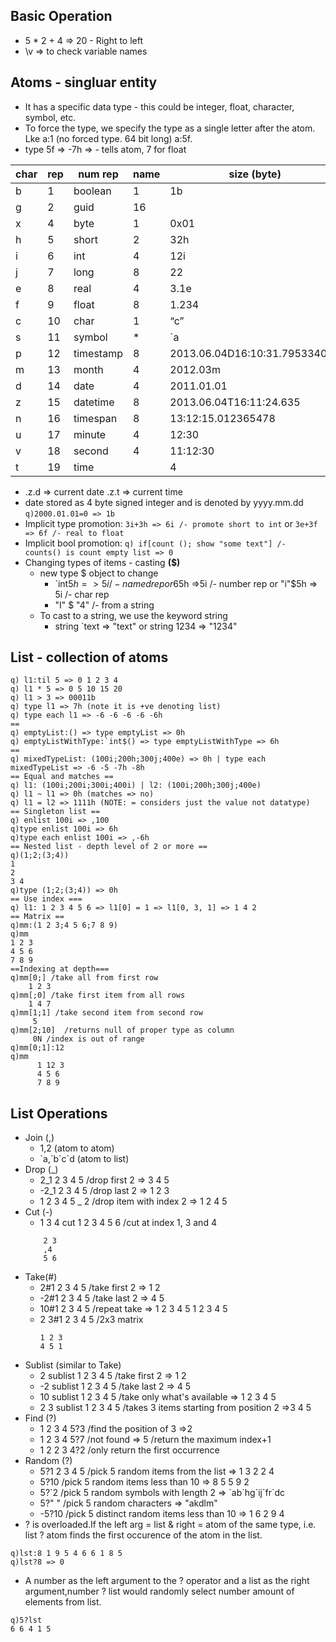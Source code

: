 ## Basic Operation
* 5 * 2 + 4 =>  20 - Right to left
* \v => to check variable names
## Atoms - singluar entity
* It has a specific data type - this could be integer, float, character, symbol, etc.
* To force the type, we specify the type as a single letter after the atom. Lke a:1 (no forced type. 64 bit long)
a:5f. 
* type 5f => -7h => - tells atom, 7 for float

char | rep | num rep  | name | size (byte) | example 
---- | --- | ---      | ---  |  ---        |   ---
b |1 |boolean |1 |1b
g |2 |guid |16 |
x |4 |byte |1| 0x01
h |5 |short| 2 |32h
i |6 |int |4 | 12i
j |7 |long |8 |22
e |8 |real |4 |3.1e
f |9 |float |8 |1.234
c |10 |char | 1 |“c”
s |11 |symbol | *| \`a
p |12 |timestamp| 8 |2013.06.04D16:10:31.795334000
m |13 |month |4| 2012.03m
d |14 |date |4 |2011.01.01
z |15 |datetime | 8 |2013.06.04T16:11:24.635
n |16 |timespan |8 |13:12:15.012365478
u |17 |minute |4 |12:30
v |18 |second |4| 11:12:30
t |19| time| |4| 11:20:30.123

* .z.d => current date .z.t => current time
*  date stored as 4 byte signed integer and is denoted by yyyy.mm.dd
``` q)2000.01.01=0 => 1b ```
* Implicit type promotion: ```3i+3h => 6i /- promote short to int``` or ```3e+3f => 6f /- real to float ```
* Implicit bool promotion: ``` q) if[count (); show "some text"] /- counts() is count empty list => 0 ```
* Changing types of items - casting **($)**
  - new type $ object to change
    - `int$5h =>5i /- named rep or 6$5h =>5i /- number rep or "i"$5h => 5i /- char rep 
    - "I" $ "4" /- from a string
  - To cast to a string, we use the keyword string
    - string `text => "text" or string 1234 => "1234"
 
## List - collection of atoms
```
q) l1:til 5 => 0 1 2 3 4 
q) l1 * 5 => 0 5 10 15 20
q) l1 > 3 => 00011b
q) type l1 => 7h (note it is +ve denoting list)
q) type each l1 => -6 -6 -6 -6 -6h
==
q) emptyList:() => type emptyList => 0h
q) emptyListWithType:`int$() => type emptyListWithType => 6h
==
q) mixedTypeList: (100i;200h;300j;400e) => 0h | type each mixedTypeList => -6 -5 -7h -8h
== Equal and matches ==
q) l1: (100i;200i;300i;400i) | l2: (100i;200h;300j;400e)
q) l1 ~ l1 => 0h (matches => no)
q) l1 = l2 => 1111h (NOTE: = considers just the value not datatype)
== Singleton list ==
q) enlist 100i => ,100
q)type enlist 100i => 6h
q)type each enlist 100i => ,-6h
== Nested list - depth level of 2 or more ==
q)(1;2;(3;4))
1
2
3 4
q)type (1;2;(3;4)) => 0h
== Use index ===
q) l1: 1 2 3 4 5 6 => l1[0] = 1 => l1[0, 3, 1] => 1 4 2
== Matrix ==
q)mm:(1 2 3;4 5 6;7 8 9)
q)mm
1 2 3
4 5 6
7 8 9
==Indexing at depth===
q)mm[0;] /take all from first row
    1 2 3
q)mm[;0] /take first item from all rows
    1 4 7
q)mm[1;1] /take second item from second row
     5
q)mm[2;10]  /returns null of proper type as column
     0N /index is out of range
q)mm[0;1]:12
q)mm
      1 12 3
      4 5 6
      7 8 9
``` 
## List Operations
* Join (,)
  - 1,2 (atom to atom)
  - \`a,\`b\`c\`d (atom to list)
* Drop (_)
  - 2_1 2 3 4 5 /drop first 2 => 3 4 5
  - -2_1 2 3 4 5 /drop last 2 => 1 2 3
  - 1 2 3 4 5 _ 2 /drop item with index 2 => 1 2 4 5
* Cut (-)
  - 1 3 4 cut 1 2 3 4 5 6 /cut at index 1, 3 and 4
  ```
      2 3
      ,4
      5 6
   ```
* Take(#)
  - 2#1 2 3 4 5 /take first 2 => 1 2
  - -2#1 2 3 4 5 /take last 2 => 4 5
  - 10#1 2 3 4 5 /repeat take => 1 2 3 4 5 1 2 3 4 5
  - 2 3#1 2 3 4 5 /2x3 matrix
    ```
    1 2 3
    4 5 1
    ```
* Sublist (similar to Take)  
  - 2 sublist 1 2 3 4 5 /take first 2 => 1 2 
  - -2 sublist 1 2 3 4 5 /take last 2 => 4 5
  - 10 sublist 1 2 3 4 5 /take only what's available => 1 2 3 4 5
  - 2 3 sublist 1 2 3 4 5 /takes 3 items starting from position 2 =>3 4 5
* Find (?)
  - 1 2 3 4 5?3 /find the position of 3 =>2
  - 1 2 3 4 5?7 /not found => 5 /return the maximum index+1
  - 1 2 2 3 4?2 /only return the first occurrence
* Random (?)
  - 5?1 2 3 4 5 /pick 5 random items from the list => 1 3 2 2 4
  - 5?10 /pick 5 random items less than 10 => 8 5 5 9 2
  - 5?\`2 /pick 5 random symbols with length 2 => \`ab\`hg\`ij\`fr\`dc
  - 5?" " /pick 5 random characters => "akdlm"
  - -5?10 /pick 5 distinct random items less than 10 => 1 6 2 9 4
* ? is overloaded.If the left arg = list & right = atom of the same type, i.e. list ? atom finds the first occurence of the atom in the list. 
```
q)lst:8 1 9 5 4 6 6 1 8 5
q)lst?8 => 0
```
* A number as the left argument to the ? operator and a list as the right argument,number ? list would randomly select number amount of elements from list.
```
q)5?lst
6 6 4 1 5
```
